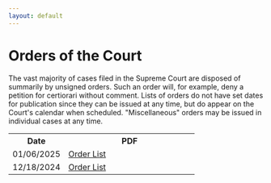 ```yaml
---
layout: default
---
```

# Orders of the Court
The vast majority of cases filed in the Supreme Court are disposed of summarily by unsigned orders. Such an order will, for example, deny a petition for certiorari without comment. Lists of orders do not have set dates for publication since they can be issued at any time, but do appear on the Court's calendar when scheduled. "Miscellaneous" orders may be issued in individual cases at any time.

<table>
    <tr>
        <th style="width:30%;">Date</th>
        <th>PDF</th>
    </tr>
    <tr>
        <td>01/06/2025</td>
        <td><a href="/orders/orderlist010625.pdf">Order List</a></td>
    </tr>
    <tr>
        <td>12/18/2024</td>
        <td><a href="/orders/orderlist121824.pdf">Order List</a></td>
    </tr>
</table>